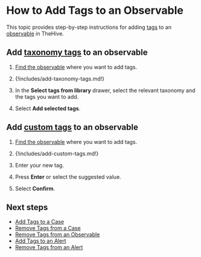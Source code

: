 # How to Add Tags to an Observable

This topic provides step-by-step instructions for adding [tags](about-tags.md) to an [observable](../../cases/cases-description/observables.md) in TheHive.

## Add [taxonomy tags](../../../../administration/taxonomies/about-taxonomies.md) to an observable

1. [Find the observable](../search-for-cases/find-an-observable.md) where you want to add tags.

2. {!includes/add-taxonomy-tags.md!}

3. In the **Select tags from library** drawer, select the relevant taxonomy and the tags you want to add.

4. Select **Add selected tags**.

## Add [custom tags](../../../../user-guides/organization/configure-organization/manage-custom-tags/about-custom-tags.md) to an observable

1. [Find the observable](../search-for-cases/find-an-observable.md) where you want to add tags.

2. {!includes/add-custom-tags.md!}

3. Enter your new tag.

4. Press **Enter** or select the suggested value.

5. Select **Confirm**.

## Next steps

* [Add Tags to a Case](../../../analyst-corner/cases/tags/add-tags-to-a-case.md)
* [Remove Tags from a Case](../../../analyst-corner/cases/tags/remove-tags-from-a-case.md)
* [Remove Tags from an Observable](../../../analyst-corner/cases/tags/remove-tags-from-an-observable.md)
* [Add Tags to an Alert](../../../analyst-corner/alerts/add-tags-to-an-alert.md)
* [Remove Tags from an Alert](../../../analyst-corner/alerts/remove-tags-from-an-alert.md)
